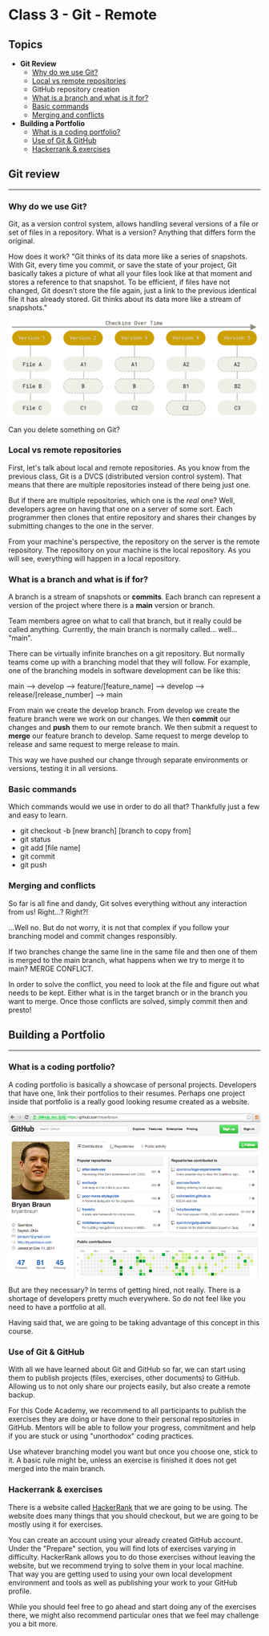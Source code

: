 # Class 3 - Git - Remote

## **Topics**

- **Git Review**
    - [Why do we use Git?](#why-do-we-use-Git?)
    - [Local vs remote repositories](#local-vs-remote-repositories)
    - GitHub repository creation
    - [What is a branch and what is it for?](#what-is-a-branch-and-what-is-if-for?)
    - [Basic commands](#basic-commands)
    - [Merging and conflicts](#merging-and-conflicts)
- **Building a Portfolio**
    - [What is a coding portfolio?](#what-is-a-coding-portfolio?)
    - [Use of Git & GitHub](#use-of-git-&-GitHub)
    - [Hackerrank & exercises](#HackerRank-&-exercises)

## Git review
-----------------

### Why do we use Git?

Git, as a version control system, allows handling several versions of a file or set of files in a repository. What is a version? Anything that differs form the original.

How does it work? "Git thinks of its data more like a series of snapshots. With Git, every time you commit, or save the state of your project, Git basically takes a picture of what all your files look like at that moment and stores a reference to that snapshot. To be efficient, if files have not changed, Git doesn’t store the file again, just a link to the previous identical file it has already stored. Git thinks about its data more like a stream of snapshots."

![System](/classes//class-3//images/git_snapshots.png)

Can you delete something on Git?

### Local vs remote repositories

First, let's talk about local and remote repositories. As you know from the previous class, Git is a DVCS (distributed version control system). That means that there are multiple repositories instead of there being just one.

But if there are multiple repositories, which one is the *real* one? Well, developers agree on having that one on a server of some sort. Each programmer then clones that entire repository and shares their changes by submitting changes to the one in the server.

From your machine's perspective, the repository on the server is the remote repository. The repository on your machine is the local repository. As you will see, everything will happen in a local repository.

### What is a branch and what is if for?

A branch is a stream of snapshots or **commits**. Each branch can represent a version of the project where there is a **main** version or branch.

Team members agree on what to call that branch, but it really could be called anything. Currently, the main branch is normally called... well... "main".

There can be virtually infinite branches on a git repository. But normally teams come up with a branching model that they will follow. For example, one of the branching models in software development can be like this:

main --> develop --> feature/[feature_name] --> develop --> release/[release_number] --> main

From main we create the develop branch. From develop we create the feature branch were we work on our changes. We then **commit** our changes and **push** them to our remote branch. We then submit a request to **merge** our feature branch to develop. Same request to merge develop to release and same request to merge release to main.

This way we have pushed our change through separate environments or versions, testing it in all versions.

### Basic commands

Which commands would we use in order to do all that? Thankfully just a few and easy to learn.

- git checkout -b [new branch] [branch to copy from]
- git status
- git add [file name]
- git commit
- git push


### Merging and conflicts

So far is all fine and dandy, Git solves everything without any interaction from us! Right...? Right?!

...Well no. But do not worry, it is not that complex if you follow your branching model and commit changes responsibly.

If two branches change the same line in the same file and then one of them is merged to the main branch, what happens when we try to merge it to main? MERGE CONFLICT.

In order to solve the conflict, you need to look at the file and figure out what needs to be kept. Either what is in the target branch or in the branch you want to merge. Once those conflicts are solved, simply commit then and presto!


## Building a Portfolio
-----------------

### What is a coding portfolio?

A coding portfolio is basically a showcase of personal projects. Developers that have one, link their portfolios to their resumes. Perhaps one project inside that portfolio is a really good looking resume created as a website.

![System](/classes//class-3//images/github_profile.png)

But are they necessary? In terms of getting hired, not really. There is a shortage of developers pretty much everywhere. So do not feel like you need to have a portfolio at all.

Having said that, we are going to be taking advantage of this concept in this course.

### Use of Git & GitHub

With all we have learned about Git and GitHub so far, we can start using them to publish projects (files, exercises, other documents) to GitHub. Allowing us to not only share our projects easily, but also create a remote backup.

For this Code Academy, we recommend to all participants to publish the exercises they are doing or have done to their personal repositories in GitHub. Mentors will be able to follow your progress, commitment and help if you are stuck or using "unorthodox" coding practices.

Use whatever branching model you want but once you choose one, stick to it. A basic rule might be, unless an exercise is finished it does not get merged into the main branch.

### Hackerrank & exercises

There is a website called [HackerRank](https://www.hackerrank.com/) that we are going to be using. The website does many things that you should checkout, but we are going to be mostly using it for exercises.

You can create an account using your already created GitHub account. Under the "Prepare" section, you will find lots of exercises varying in difficulty. HackerRank allows you to do those exercises without leaving the website, but we recommend trying to solve them in your local machine. That way you are getting used to using your own local development environment and tools as well as publishing your work to your GitHub profile.

While you should feel free to go ahead and start doing any of the exercises there, we might also recommend particular ones that we feel may challenge you a bit more.
